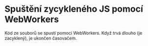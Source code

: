 # Spuštění zycykleného JS pomocí WebWorkers

Kód ze souborů se spustí pomocí WebWorkers. Když trvá dlouho (je zacyklený), je ukončen časovačem.
